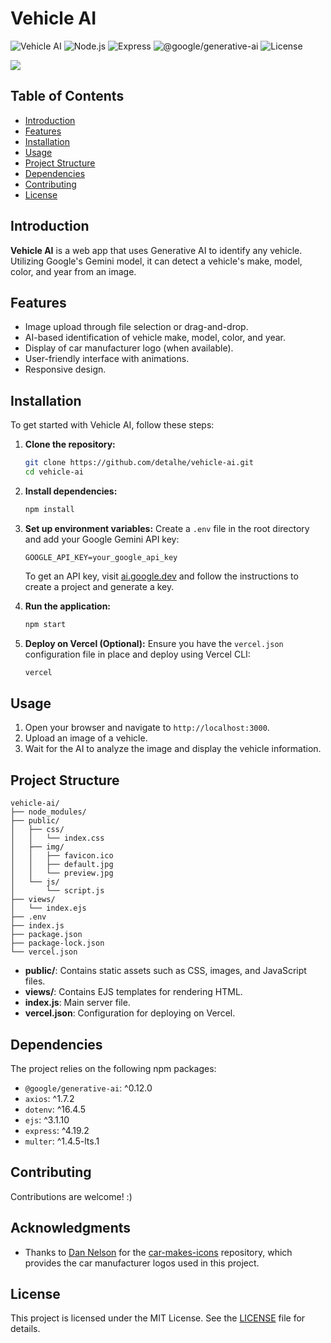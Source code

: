# Vehicle AI

![Vehicle AI](https://img.shields.io/badge/Vehicle%20AI-v1.0.0-blue)
![Node.js](https://img.shields.io/badge/Node.js-20.14.0-brightgreen)
![Express](https://img.shields.io/badge/Express-4.19.2-orange)
![@google/generative-ai](https://img.shields.io/badge/%40google%2Fgenerative--ai-0.12.0-blue)
![License](https://img.shields.io/badge/license-MIT-green)

![](https://i.ibb.co/X29RQtV/gif-Vehicle.gif)

## Table of Contents

- [Introduction](#introduction)
- [Features](#features)
- [Installation](#installation)
- [Usage](#usage)
- [Project Structure](#project-structure)
- [Dependencies](#dependencies)
- [Contributing](#contributing)
- [License](#license)

## Introduction

**Vehicle AI** is a web app that uses Generative AI to identify any vehicle. Utilizing Google's Gemini model, it can detect a vehicle's make, model, color, and year from an image.

## Features

- Image upload through file selection or drag-and-drop.
- AI-based identification of vehicle make, model, color, and year.
- Display of car manufacturer logo (when available).
- User-friendly interface with animations.
- Responsive design.

## Installation

To get started with Vehicle AI, follow these steps:

1. **Clone the repository:**
    ```bash
    git clone https://github.com/detalhe/vehicle-ai.git
    cd vehicle-ai
    ```

2. **Install dependencies:**
    ```bash
    npm install
    ```

3. **Set up environment variables:**
   Create a `.env` file in the root directory and add your Google Gemini API key:
   ```
   GOOGLE_API_KEY=your_google_api_key
   ```
   To get an API key, visit [ai.google.dev](https://ai.google.dev) and follow the instructions to create a project and generate a key.

4. **Run the application:**
    ```bash
    npm start
    ```

5. **Deploy on Vercel (Optional):**
    Ensure you have the `vercel.json` configuration file in place and deploy using Vercel CLI:
    ```bash
    vercel
    ```

## Usage

1. Open your browser and navigate to `http://localhost:3000`.
2. Upload an image of a vehicle.
3. Wait for the AI to analyze the image and display the vehicle information.

## Project Structure

```plaintext
vehicle-ai/
├── node_modules/
├── public/
│   ├── css/
│   │   └── index.css
│   ├── img/
│   │   ├── favicon.ico
│   │   ├── default.jpg
│   │   └── preview.jpg
│   └── js/
│       └── script.js
├── views/
│   └── index.ejs
├── .env
├── index.js
├── package.json
├── package-lock.json
└── vercel.json
```

- **public/**: Contains static assets such as CSS, images, and JavaScript files.
- **views/**: Contains EJS templates for rendering HTML.
- **index.js**: Main server file.
- **vercel.json**: Configuration for deploying on Vercel.

## Dependencies

The project relies on the following npm packages:

- `@google/generative-ai`: ^0.12.0
- `axios`: ^1.7.2
- `dotenv`: ^16.4.5
- `ejs`: ^3.1.10
- `express`: ^4.19.2
- `multer`: ^1.4.5-lts.1

## Contributing

Contributions are welcome! :)

## Acknowledgments

- Thanks to [Dan Nelson](https://github.com/dangnelson) for the [car-makes-icons](https://github.com/dangnelson/car-makes-icons) repository, which provides the car manufacturer logos used in this project.


## License

This project is licensed under the MIT License. See the [LICENSE](LICENSE) file for details.
